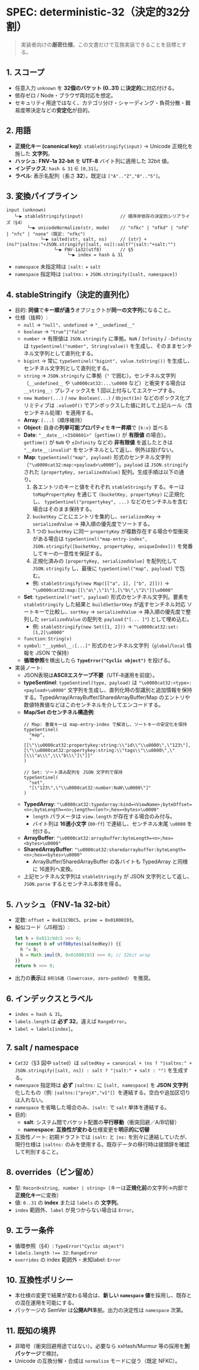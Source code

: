 # SPEC: deterministic-32（決定的32分割）

> 実装者向けの**厳密仕様**。この文書だけで互換実装できることを目標とする。

## 1. スコープ
- 任意入力 `unknown` を **32個のバケット (0..31)** に**決定的**に対応付ける。
- 依存ゼロ / Node・ブラウザ両対応を想定。
- セキュリティ用途ではなく、カテゴリ分け・シャーディング・負荷分散・難易度帯決定などの**安定化**が目的。

## 2. 用語
- **正規化キー (canonical key)**: `stableStringify(input)` → Unicode 正規化を施した **文字列**。
- **ハッシュ**: **FNV‑1a 32-bit** を **UTF‑8** バイト列に適用した 32bit 値。
- **インデックス**: `hash & 31` ∈ `[0,31]`。
- **ラベル**: 表示名配列（長さ **32**）。既定は `["A".."Z","0".."5"]`。

## 3. 変換パイプライン
```
input (unknown)
   └─▶ stableStringify(input)              // 順序非依存の決定的シリアライズ（§4）
        └─▶ unicodeNormalize(str, mode)    // "nfkc" | "nfkd" | "nfd" | "nfc" | "none"（既定: "nfkc"）
             └─▶ salted(str, salt, ns)     // {str} + (ns?"|saltns:"+JSON.stringify([salt, ns]):salt?"|salt:"+salt:"")
                  └─▶ FNV-1a32(utf8)       // §5
                       └─▶ index = hash & 31
```

- `namespace` 未指定時は `|salt:` + `salt`
- `namespace` 指定時は `|saltns:` + `JSON.stringify([salt, namespace])`

## 4. stableStringify（決定的直列化）
- 目的: **同値**で**キー順が違う**オブジェクトが**同一の文字列**になること。
- 仕様（抜粋）:
  - `null` → `"null"`、`undefined` → `"__undefined__"`
  - `boolean` → `"true"|"false"`
  - `number` → 有限値は `JSON.stringify` に準拠。`NaN` / `Infinity` / `-Infinity` は `typeSentinel("number", String(value))` を生成し、そのままセンチネル文字列として直列化する。
  - `bigint` → 常に `typeSentinel("bigint", value.toString())` を生成し、センチネル文字列として直列化する。
  - `string` → `JSON.stringify` に準拠（`"` で囲む）。センチネル文字列（`__undefined__` や `\u0000cat32:...\u0000` など）と衝突する場合は `__string__:` プレフィックスを 1 回以上付与してエスケープする。
  - `new Number(...)` / `new Boolean(...)` / `Object(1n)` などのボックス化プリミティブは `.valueOf()` でアンボックスした値に対して上記ルール（含センチネル処理）を適用する。
  - **Array**: `[...]`（順序維持）
  - **Object**: 自身の**列挙可能プロパティ**を**キー昇順**で `{k:v}` 並べる
  - **Date**: `"__date__:<ISO8601>"`（`getTime()` が **有限値** の場合）。`getTime()` が `NaN` や `±Infinity` などの **非有限値** を返したときは `"__date__:invalid"` をセンチネルとして返し、例外は投げない。
  - **Map**: `typeSentinel("map", payload)` 形式のセンチネル文字列（`"\u0000cat32:map:<payload>\u0000"`）。`payload` は `JSON.stringify` された
    `[propertyKey, serializedValue]` 配列。生成手順は以下の通り。
    1. 各エントリのキーと値をそれぞれ `stableStringify` する。キーは `toMapPropertyKey` を通じて `(bucketKey, propertyKey)` に正規化し、
       `typeSentinel("propertykey", ...)` などのセンチネルを含む場合はそのまま保持する。
    2. `bucketKey` ごとにエントリを集約し、`serializedKey` → `serializedValue` → 挿入順の優先度でソートする。
    3. 1 つの `bucketKey` に同一 `propertyKey` が複数存在する場合や型衝突がある場合は `typeSentinel("map-entry-index", JSON.stringify([bucketKey,
       propertyKey, uniqueIndex]))` を発番してキーの一意性を保証する。
    4. 正規化済みの `[propertyKey, serializedValue]` を配列化して `JSON.stringify` し、最後に `typeSentinel("map", payload)` で包む。
    - 例: `stableStringify(new Map([["a", 1], ["b", 2]]))` → `"\u0000cat32:map:[[\"a\",\"1\"],[\"b\",\"2\"]]\u0000"`
  - **Set**: `typeSentinel("set", payload)` 形式のセンチネル文字列。要素を `stableStringify` した結果と `buildSetSortKey` が返すセンチネル対応
    ソートキーで比較し、`sortKey` → `serializedValue` → 挿入順の優先度で整列した `serializedValue` の配列を `payload` (`"[... ]"`)
    として埋め込む。
    - 例: `stableStringify(new Set([1, 2]))` → `"\u0000cat32:set:[1,2]\u0000"`
  - `function`: `String(v)`
  - `symbol`: `"__symbol__:[...]"` 形式のセンチネル文字列（`global`/`local` 情報を JSON で保持）
  - **循環参照**を検出したら **`TypeError("Cyclic object")`** を投げる。
- 実装ノート:
  - JSON表現は**ASCIIエスケープ不要**（UTF‑8運用を前提）。
  - **typeSentinel**: `typeSentinel(type, payload)` は `"\u0000cat32:<type>:<payload>\u0000"` 文字列を生成し、直列化時の型識別と追加情報を保持する。TypedArray/ArrayBuffer/SharedArrayBuffer/Map のエントリや数値特異値などはこのセンチネルを介してエンコードする。
  - **Map/Set のセンチネル構造例**:
    ```
    // Map: 重複キーは map-entry-index で解消し、ソートキーの安定化を保持
    typeSentinel(
      "map",
      "[[\"\\u0000cat32:propertykey:string:\\"id\\"\\u0000\",\"123\"],[\"\\u0000cat32:propertykey:string:\\"tags\\"\\u0000\",\"[\\\"a\\\",\\\"b\\\"]\"]]"
    )

    // Set: ソート済み配列を JSON 文字列で保持
    typeSentinel(
      "set",
      "[\"123\",\"\\u0000cat32:number:NaN\\u0000\"]"
    )
    ```
  - **TypedArray**: `"\u0000cat32:typedarray:kind=<ViewName>;byteOffset=<n>;byteLength=<n>;length=<len?>;hex=<bytes>\u0000"`
    - `length` パラメータは `view.length` が存在する場合のみ付与。
    - バイト列は **16進小文字** (`00`-`ff`) で連結し、センチネル末尾 `\u0000` を付ける。
  - **ArrayBuffer**: `"\u0000cat32:arraybuffer:byteLength=<n>;hex=<bytes>\u0000"`
  - **SharedArrayBuffer**: `"\u0000cat32:sharedarraybuffer:byteLength=<n>;hex=<bytes>\u0000"`
    - ArrayBuffer/SharedArrayBuffer の各バイトも TypedArray と同様に 16進列へ変換。
  - 上記センチネル文字列は `stableStringify` が JSON 文字列として返し、`JSON.parse` するとセンチネル本体を得る。

## 5. ハッシュ（FNV‑1a 32-bit）
- 定数: `offset = 0x811C9DC5`、`prime = 0x01000193`。
- 擬似コード（JS相当）:
  ```ts
  let h = 0x811c9dc5 >>> 0;
  for (const b of utf8Bytes(saltedKey)) {{
    h ^= b;
    h = Math.imul(h, 0x01000193) >>> 0; // 32bit wrap
  }}
  return h >>> 0;
  ```
- 出力の**表示**は `8桁16進（lowercase, zero-padded）` を推奨。

## 6. インデックスとラベル
- `index = hash & 31`。
- `labels.length` は **必ず 32**。違えば `RangeError`。
- `label = labels[index]`。

## 7. salt / namespace
- `Cat32`（§3 図中 `salted`）は `saltedKey = canonical + (ns ? "|saltns:" + JSON.stringify([salt, ns]) : salt ? "|salt:" + salt : "")` を生成する。
- `namespace` 指定時は **必ず** `|saltns:` に `[salt, namespace]` を **JSON 文字列**化したもの（例: `|saltns:["projX","v1"]`）を連結する。空白や追加区切りは入れない。
- `namespace` を省略した場合のみ、`|salt:` で `salt` 単体を連結する。
- 目的:
  - **salt**: システム間でバケット配置の**平行移動**（衝突回避／A/B切替）
  - **namespace**: **互換性が変わる**仕様変更を**明示的に切替**
- 互換性ノート: 初期ドラフトでは `|salt:` と `|ns:` を別々に連結していたが、現行仕様は `|saltns:` のみを使用する。既存データの移行時は接頭辞を確認して判別すること。

## 8. overrides（ピン留め）
- 型: `Record<string, number | string>`（キーは**正規化前**の文字列→内部で**正規化キー**に変換）
- 値: `0..31` の **index** または `labels` の **文字列**。
- `index` 範囲外、`label` が見つからない場合は `Error`。

## 9. エラー条件
- 循環参照（§4）: `TypeError("Cyclic object")`
- `labels.length !== 32`: `RangeError`
- `overrides` の index 範囲外・未知label: `Error`

## 10. 互換性ポリシー
- 本仕様の変更で結果が変わる場合は、**新しい `namespace` 値**を採用し、既存との混在運用を可能にする。
- パッケージの SemVer は**公開API**準拠。出力の決定性は `namespace` 次第。

## 11. 既知の境界
- 非暗号（衝突回避用途ではない）。必要なら xxHash/Murmur 等の採用を**別パッケージ**で検討。
- Unicode の互換分解・合成は `normalize` モードに従う（既定 NFKC）。
